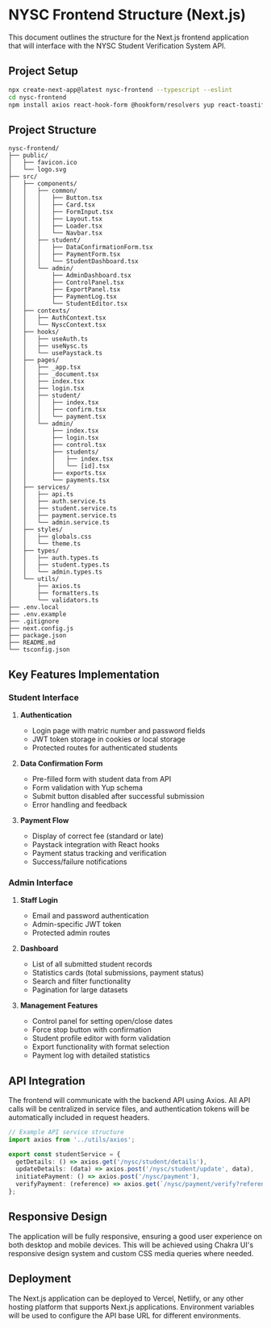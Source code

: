 # NYSC Frontend Structure (Next.js)

This document outlines the structure for the Next.js frontend application that will interface with the NYSC Student Verification System API.

## Project Setup

```bash
npx create-next-app@latest nysc-frontend --typescript --eslint
cd nysc-frontend
npm install axios react-hook-form @hookform/resolvers yup react-toastify @chakra-ui/react @emotion/react @emotion/styled framer-motion
```

## Project Structure

```
nysc-frontend/
├── public/
│   ├── favicon.ico
│   └── logo.svg
├── src/
│   ├── components/
│   │   ├── common/
│   │   │   ├── Button.tsx
│   │   │   ├── Card.tsx
│   │   │   ├── FormInput.tsx
│   │   │   ├── Layout.tsx
│   │   │   ├── Loader.tsx
│   │   │   └── Navbar.tsx
│   │   ├── student/
│   │   │   ├── DataConfirmationForm.tsx
│   │   │   ├── PaymentForm.tsx
│   │   │   └── StudentDashboard.tsx
│   │   └── admin/
│   │       ├── AdminDashboard.tsx
│   │       ├── ControlPanel.tsx
│   │       ├── ExportPanel.tsx
│   │       ├── PaymentLog.tsx
│   │       └── StudentEditor.tsx
│   ├── contexts/
│   │   ├── AuthContext.tsx
│   │   └── NyscContext.tsx
│   ├── hooks/
│   │   ├── useAuth.ts
│   │   ├── useNysc.ts
│   │   └── usePaystack.ts
│   ├── pages/
│   │   ├── _app.tsx
│   │   ├── _document.tsx
│   │   ├── index.tsx
│   │   ├── login.tsx
│   │   ├── student/
│   │   │   ├── index.tsx
│   │   │   ├── confirm.tsx
│   │   │   └── payment.tsx
│   │   └── admin/
│   │       ├── index.tsx
│   │       ├── login.tsx
│   │       ├── control.tsx
│   │       ├── students/
│   │       │   ├── index.tsx
│   │       │   └── [id].tsx
│   │       ├── exports.tsx
│   │       └── payments.tsx
│   ├── services/
│   │   ├── api.ts
│   │   ├── auth.service.ts
│   │   ├── student.service.ts
│   │   ├── payment.service.ts
│   │   └── admin.service.ts
│   ├── styles/
│   │   ├── globals.css
│   │   └── theme.ts
│   ├── types/
│   │   ├── auth.types.ts
│   │   ├── student.types.ts
│   │   └── admin.types.ts
│   └── utils/
│       ├── axios.ts
│       ├── formatters.ts
│       └── validators.ts
├── .env.local
├── .env.example
├── .gitignore
├── next.config.js
├── package.json
├── README.md
└── tsconfig.json
```

## Key Features Implementation

### Student Interface

1. **Authentication**
   - Login page with matric number and password fields
   - JWT token storage in cookies or local storage
   - Protected routes for authenticated students

2. **Data Confirmation Form**
   - Pre-filled form with student data from API
   - Form validation with Yup schema
   - Submit button disabled after successful submission
   - Error handling and feedback

3. **Payment Flow**
   - Display of correct fee (standard or late)
   - Paystack integration with React hooks
   - Payment status tracking and verification
   - Success/failure notifications

### Admin Interface

1. **Staff Login**
   - Email and password authentication
   - Admin-specific JWT token
   - Protected admin routes

2. **Dashboard**
   - List of all submitted student records
   - Statistics cards (total submissions, payment status)
   - Search and filter functionality
   - Pagination for large datasets

3. **Management Features**
   - Control panel for setting open/close dates
   - Force stop button with confirmation
   - Student profile editor with form validation
   - Export functionality with format selection
   - Payment log with detailed statistics

## API Integration

The frontend will communicate with the backend API using Axios. All API calls will be centralized in service files, and authentication tokens will be automatically included in request headers.

```typescript
// Example API service structure
import axios from '../utils/axios';

export const studentService = {
  getDetails: () => axios.get('/nysc/student/details'),
  updateDetails: (data) => axios.post('/nysc/student/update', data),
  initiatePayment: () => axios.post('/nysc/payment'),
  verifyPayment: (reference) => axios.get(`/nysc/payment/verify?reference=${reference}`),
};
```

## Responsive Design

The application will be fully responsive, ensuring a good user experience on both desktop and mobile devices. This will be achieved using Chakra UI's responsive design system and custom CSS media queries where needed.

## Deployment

The Next.js application can be deployed to Vercel, Netlify, or any other hosting platform that supports Next.js applications. Environment variables will be used to configure the API base URL for different environments.